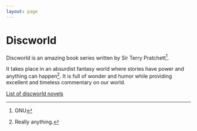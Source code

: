 ```yaml
---
layout: page
---
```


# Discworld

Discworld is an amazing book series written by Sir Terry Pratchett[^GNU].

It takes place in an absurdist fantasy world where stories have power and anything can happen[^1]. It is full of wonder and humor while providing excellent and timeless commentary on our world.

[List of discworld novels](/list)

[^GNU]: GNU

[^1]: Really anything[^2].

[^2]: Really
